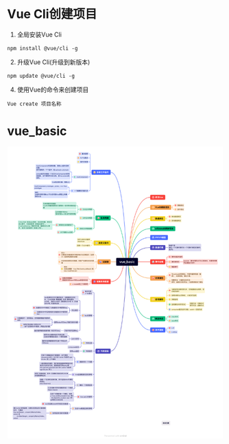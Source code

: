 # Vue Cli创建项目
1. 全局安装Vue Cli
```
npm install @vue/cli -g
```
2. 升级Vue Cli(升级到新版本)
```
npm update @vue/cli -g
```
4. 使用Vue的命令来创建项目
```
Vue create 项目名称
```

# vue_basic
![vue_basic](./picture/vue_basic.png)
